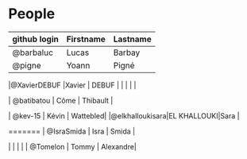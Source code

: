 # People


| github login | Firstname | Lastname |
| ------------ | --------- | -------- |
| @barbaluc    | Lucas     | Barbay   |
| @pigne       | Yoann     | Pigné    |


|@XavierDEBUF   |Xavier     | DEBUF    |
|              |           |          |

| @batibatou   | Côme      | Thibault |

| @kev-15      | Kévin     | Wattebled|
|@elkhalloukisara|EL KHALLOUKI|Sara   |

=======
| @IsraSmida   | Isra      | Smida    |

|              |           |          |
| @Tomelon     | Tommy     | Alexandre|
